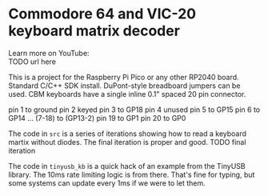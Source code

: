# Commodore 64 and VIC-20 keyboard matrix decoder

Learn more on YouTube:<br>
TODO url here

This is a project for the Raspberry Pi Pico or any other RP2040 board.
Standard C/C++ SDK install. DuPont-style breadboard jumpers can be used.
CBM keyboards have a single inline 0.1" spaced 20 pin connector.

pin 1 to ground
pin 2 keyed
pin 3 to GP18
pin 4 unused
pin 5 to GP15
pin 6 to GP14
... (7-18) to (GP13-2)
pin 19 to GP1
pin 20 to GP0

The code in `src` is a series of iterations showing how to read a
keyboard martix without diodes. The final iteration is proper and good.
TODO final iteration

The code in `tinyusb_kb` is a quick hack of an example from the TinyUSB
library. The 10ms rate limiting logic is from there. That's fine for
typing, but some systems can update every 1ms if we were to let them.
